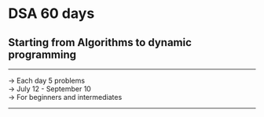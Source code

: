 # DSA 60 days 
## Starting from Algorithms to dynamic programming

<hr>
-> Each day 5 problems <br>
-> July 12 - September 10 <br>
-> For beginners and intermediates <br>
<hr>
